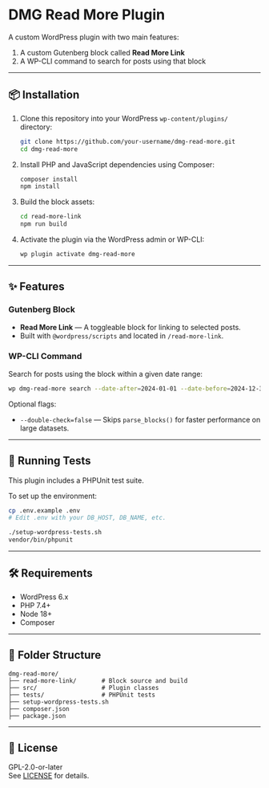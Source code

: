 # DMG Read More Plugin

A custom WordPress plugin with two main features:

1. A custom Gutenberg block called **Read More Link**
2. A WP-CLI command to search for posts using that block

---

## 📦 Installation

1. Clone this repository into your WordPress `wp-content/plugins/` directory:
   ```bash
   git clone https://github.com/your-username/dmg-read-more.git
   cd dmg-read-more
   ```

2. Install PHP and JavaScript dependencies using Composer:
   ```bash
   composer install
   npm install
   ```

3. Build the block assets:
   ```bash
   cd read-more-link
   npm run build
   ```

4. Activate the plugin via the WordPress admin or WP-CLI:
   ```bash
   wp plugin activate dmg-read-more
   ```

---

## ✨ Features

### Gutenberg Block

- **Read More Link** — A toggleable block for linking to selected posts.
- Built with `@wordpress/scripts` and located in `/read-more-link`.

### WP-CLI Command

Search for posts using the block within a given date range:

```bash
wp dmg-read-more search --date-after=2024-01-01 --date-before=2024-12-31
```

Optional flags:
- `--double-check=false` — Skips `parse_blocks()` for faster performance on large datasets.

---

## 🧪 Running Tests

This plugin includes a PHPUnit test suite.

To set up the environment:

```bash
cp .env.example .env
# Edit .env with your DB_HOST, DB_NAME, etc.

./setup-wordpress-tests.sh
vendor/bin/phpunit
```

---

## 🛠️ Requirements

- WordPress 6.x
- PHP 7.4+
- Node 18+
- Composer

---

## 📁 Folder Structure

```
dmg-read-more/
├── read-more-link/       # Block source and build
├── src/                  # Plugin classes
├── tests/                # PHPUnit tests
├── setup-wordpress-tests.sh
├── composer.json
├── package.json
```

---

## 📝 License

GPL-2.0-or-later  
See [LICENSE](https://www.gnu.org/licenses/gpl-2.0.html) for details.
